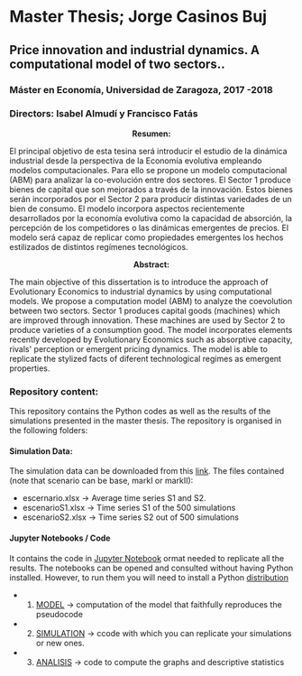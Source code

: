 # Master Thesis; Jorge Casinos Buj
## Price innovation and industrial dynamics. A computational model of two sectors..

### Máster en Economía, Universidad de Zaragoza,  2017 -2018
### Directors: Isabel Almudí y Francisco Fatás

<p align="center"> <b> Resumen:</b><br> </p>

El principal objetivo de esta tesina será introducir el estudio de la dinámica industrial desde la perspectiva de la Economía evolutiva empleando modelos computacionales. Para ello se propone un modelo computacional (ABM)
para analizar la co-evolución entre dos sectores. El Sector 1 produce bienes
de capital que son mejorados a través de la innovación. Estos bienes serán
incorporados por el Sector 2 para producir distintas variedades de un bien
de consumo. El modelo incorpora aspectos recientemente desarrollados por
la economía evolutiva como la capacidad de absorción, la percepción de los
competidores o las dinámicas emergentes de precios. El modelo será capaz
de replicar como propiedades emergentes los hechos estilizados de distintos
regímenes tecnológicos.

<p align="center"> <b> Abstract:</b><br> </p>

The main objective of this dissertation is to introduce the approach of Evolutionary Economics to industrial dynamics by using computational models.
We propose a computation model (ABM) to analyze the coevolution between
two sectors. Sector 1 produces capital goods (machines) which are improved
through innovation. These machines are used by Sector 2 to produce varieties
of a consumption good. The model incorporates elements recently developed
by Evolutionary Economics such as absorptive capacity, rivals' perception or
emergent pricing dynamics. The model is able to replicate the stylized facts
of diferent technological regimes as emergent properties.


### Repository content:


This repository contains the Python codes as well as the results of the simulations presented in the master thesis. The repository is organised in the following folders:

#### Simulation Data: 
The simulation data can be downloaded from this [link](https://drive.google.com/drive/folders/1vlIxDurlRA9VzlUvJooVt30m-960fuEK?usp=sharing). The files contained (note that scenario can be base, markI or markII):

   - escernario.xlsx &rarr; Average time series S1 and S2. 
   - escenarioS1.xlsx &rarr; Time series S1 of the 500 simulations
   - escenarioS2.xlsx &rarr; Time series S2 out of 500 simulations
   
#### Jupyter Notebooks / Code

It contains the code in [Jupyter Notebook](http://jupyter.org) ormat needed to replicate all the results. The notebooks can be opened and consulted without having Python installed. However, to run them you will need to install a Python [distribution](https://www.anaconda.com/download/#macos)

  - 01. [MODEL](https://github.com/jcasinos/TFM/blob/master/Jupyter%20Notebooks/Modelo.ipynb) &rarr; computation of the model that faithfully reproduces the pseudocode
  - 02. [SIMULATION](https://github.com/jcasinos/TFM/blob/master/Jupyter%20Notebooks/Simulación.ipynb) &rarr; ccode with which you can replicate your simulations or new ones.
  - 03. [ANALISIS](https://github.com/jcasinos/TFM/blob/master/Jupyter%20Notebooks/Analisis.ipynb) &rarr; code to compute the graphs and descriptive statistics
  
